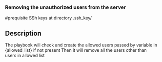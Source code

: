 ### Removing the unauthorized users from the server

#prequisite 
SSh keys at directory .ssh_key/

## Description

The playbook will check and create the allowed users passed by variable in {allowed_list} if not present
Then it will remove all the users other than users in allowed list 